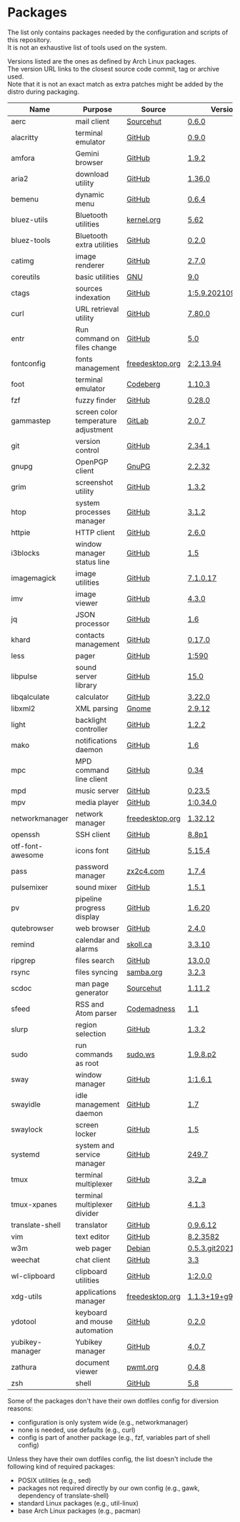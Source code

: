 # Packages

The list only contains packages needed by the configuration and scripts of this repository.  
It is not an exhaustive list of tools used on the system.

Versions listed are the ones as defined by Arch Linux packages.  
The version URL links to the closest source code commit, tag or archive used.  
Note that it is not an exact match as extra patches might be added by the distro during packaging.

| Name                   | Purpose                              | Source                                                                                 | Version                                                                                                                                     |
|------------------------|--------------------------------------|----------------------------------------------------------------------------------------|---------------------------------------------------------------------------------------------------------------------------------------------|
| aerc                   | mail client                          | [Sourcehut](https://git.sr.ht/~sircmpwn/aerc)                                          | [0.6.0](https://git.sr.ht/~rjarry/aerc/refs/0.6.0)                                                                                          |
| alacritty              | terminal emulator                    | [GitHub](https://github.com/jwilm/alacritty)                                           | [0.9.0](https://github.com/jwilm/alacritty/releases/tag/v0.9.0)                                                                             |
| amfora                 | Gemini browser                       | [GitHub](https://github.com/makeworld-the-better-one/amfora)                           | [1.9.2](https://github.com/makeworld-the-better-one/amfora/releases/tag/v1.9.2)                                                             |
| aria2                  | download utility                     | [GitHub](https://github.com/aria2/aria2)                                               | [1.36.0](https://github.com/aria2/aria2/releases/tag/release-1.36.0)                                                                        |
| bemenu                 | dynamic menu                         | [GitHub](https://github.com/Cloudef/bemenu)                                            | [0.6.4](https://github.com/Cloudef/bemenu/releases/tag/0.6.4)                                                                               |
| bluez-utils            | Bluetooth utilities                  | [kernel.org](https://git.kernel.org/pub/scm/bluetooth/bluez.git)                       | [5.62](https://git.kernel.org/pub/scm/bluetooth/bluez.git/tag/?h=5.62)                                                                      |
| bluez-tools            | Bluetooth extra utilities            | [GitHub](https://github.com/khvzak/bluez-tools)                                        | [0.2.0](https://github.com/khvzak/bluez-tools/commit/7cb788c9c43facfd2d14ff50e16d6a19f033a6a7)                                              |
| catimg                 | image renderer                       | [GitHub](https://github.com/posva/catimg)                                              | [2.7.0](https://github.com/posva/catimg/releases/tag/2.7.0)                                                                                 |
| coreutils              | basic utilities                      | [GNU](http://git.savannah.gnu.org/cgit/coreutils.git/)                                 | [9.0](http://git.savannah.gnu.org/cgit/coreutils.git/tag/?h=v9.0)                                                                           |
| ctags                  | sources indexation                   | [GitHub](https://github.com/universal-ctags/ctags)                                     | [1:5.9.20210905.0](https://github.com/universal-ctags/ctags/releases/tag/p5.9.20210905.0)                                                   |
| curl                   | URL retrieval utility                | [GitHub](https://github.com/curl/curl)                                                 | [7.80.0](https://github.com/curl/curl/releases/tag/curl-7_80_0)                                                                             |
| entr                   | Run command on files change          | [GitHub](https://github.com/eradman/entr)                                              | [5.0](https://github.com/eradman/entr/releases/tag/5.0)                                                                                     |
| fontconfig             | fonts management                     | [freedesktop.org](https://cgit.freedesktop.org/fontconfig/)                            | [2:2.13.94](https://cgit.freedesktop.org/fontconfig/tag/?h=2.13.94)                                                                         |
| foot                   | terminal emulator                    | [Codeberg](https://codeberg.org/dnkl/foot)                                             | [1.10.3](https://codeberg.org/dnkl/foot/src/tag/1.10.3)                                                                                     |
| fzf                    | fuzzy finder                         | [GitHub](https://github.com/junegunn/fzf)                                              | [0.28.0](https://github.com/junegunn/fzf/releases/tag/0.28.0)                                                                               |
| gammastep              | screen color temperature adjustment  | [GitLab](https://gitlab.com/chinstrap/gammastep)                                       | [2.0.7](https://gitlab.com/chinstrap/gammastep/-/tags/v2.0.7)                                                                               |
| git                    | version control                      | [GitHub](https://github.com/git/git)                                                   | [2.34.1](https://github.com/git/git/releases/tag/v2.34.1)                                                                                   |
| gnupg                  | OpenPGP client                       | [GnuPG](https://git.gnupg.org/cgi-bin/gitweb.cgi?p=gnupg.git)                          | [2.2.32](https://git.gnupg.org/cgi-bin/gitweb.cgi?p=gnupg.git;a=tag;h=gnupg-2.2.32)                                                         |
| grim                   | screenshot utility                   | [GitHub](https://github.com/emersion/grim)                                             | [1.3.2](https://github.com/emersion/grim/releases/tag/v1.3.2)                                                                               |
| htop                   | system processes manager             | [GitHub](https://github.com/htop-dev/htop)                                             | [3.1.2](https://github.com/htop-dev/htop/releases/tag/3.1.2)                                                                                |
| httpie                 | HTTP client                          | [GitHub](https://github.com/jakubroztocil/httpie)                                      | [2.6.0](https://github.com/jakubroztocil/httpie/releases/tag/2.6.0)                                                                         |
| i3blocks               | window manager status line           | [GitHub](https://github.com/vivien/i3blocks)                                           | [1.5](https://github.com/vivien/i3blocks/releases/tag/1.5)                                                                                  |
| imagemagick            | image utilities                      | [GitHub](https://github.com/ImageMagick/ImageMagick)                                   | [7.1.0.17](https://github.com/ImageMagick/ImageMagick/releases/tag/7.1.0-17)                                                                |
| imv                    | image viewer                         | [GitHub](https://github.com/eXeC64/imv)                                                | [4.3.0](https://github.com/eXeC64/imv/releases/tag/v4.3.0)                                                                                  |
| jq                     | JSON processor                       | [GitHub](https://github.com/stedolan/jq)                                               | [1.6](https://github.com/stedolan/jq/releases/tag/jq-1.6)                                                                                   |
| khard                  | contacts management                  | [GitHub](https://github.com/scheibler/khard)                                           | [0.17.0](https://github.com/scheibler/khard/releases/tag/v0.17.0)                                                                           |
| less                   | pager                                | [GitHub](https://github.com/gwsw/less)                                                 | [1:590](https://github.com/gwsw/less/releases/tag/v590)                                                                                     |
| libpulse               | sound server library                 | [GitHub](https://gitlab.freedesktop.org/pulseaudio/pulseaudio)                         | [15.0](https://gitlab.freedesktop.org/pulseaudio/pulseaudio/-/tags/v15.0)                                                                   |
| libqalculate           | calculator                           | [GitHub](https://github.com/Qalculate/libqalculate)                                    | [3.22.0](https://github.com/Qalculate/libqalculate/releases/tag/v3.22.0)                                                                    |
| libxml2                | XML parsing                          | [Gnome](https://gitlab.gnome.org/GNOME/libxml2/)                                       | [2.9.12](https://gitlab.gnome.org/GNOME/libxml2/tags/v2.9.12)                                                                               |
| light                  | backlight controller                 | [GitHub](https://github.com/haikarainen/light)                                         | [1.2.2](https://github.com/haikarainen/light/releases/tag/v1.2.2)                                                                           |
| mako                   | notifications daemon                 | [GitHub](https://github.com/emersion/mako)                                             | [1.6](https://github.com/emersion/mako/releases/tag/v1.6)                                                                                   |
| mpc                    | MPD command line client              | [GitHub](https://github.com/MusicPlayerDaemon/mpc)                                     | [0.34](https://github.com/MusicPlayerDaemon/mpc/releases/tag/v0.34)                                                                         |
| mpd                    | music server                         | [GitHub](https://github.com/MusicPlayerDaemon/MPD)                                     | [0.23.5](https://github.com/MusicPlayerDaemon/MPD/releases/tag/v0.23.5)                                                                     |
| mpv                    | media player                         | [GitHub](https://github.com/mpv-player/mpv)                                            | [1:0.34.0](https://github.com/mpv-player/mpv/releases/tag/v0.34.0)                                                                          |
| networkmanager         | network manager                      | [freedesktop.org](https://cgit.freedesktop.org/NetworkManager/NetworkManager)          | [1.32.12](https://cgit.freedesktop.org/NetworkManager/NetworkManager/tag/?h=1.32.12)                                                        |
| openssh                | SSH client                           | [GitHub](https://github.com/openssh/openssh-portable)                                  | [8.8p1](https://github.com/openssh/openssh-portable/releases/tag/V_8_8_P1)                                                                  |
| otf-font-awesome       | icons font                           | [GitHub](https://github.com/FortAwesome/Font-Awesome)                                  | [5.15.4](https://github.com/FortAwesome/Font-Awesome/releases/tag/5.15.4)                                                                   |
| pass                   | password manager                     | [zx2c4.com](https://git.zx2c4.com/password-store/)                                     | [1.7.4](https://git.zx2c4.com/password-store/tag/?h=1.7.4)                                                                                  |
| pulsemixer             | sound mixer                          | [GitHub](https://github.com/GeorgeFilipkin/pulsemixer)                                 | [1.5.1](https://github.com/GeorgeFilipkin/pulsemixer/releases/tag/1.5.1)                                                                    |
| pv                     | pipeline progress display            | [GitHub](https://github.com/a-j-wood/pv)                                               | [1.6.20](https://github.com/a-j-wood/pv/releases/tag/v1.6.20)                                                                               |
| qutebrowser            | web browser                          | [GitHub](https://github.com/qutebrowser/qutebrowser)                                   | [2.4.0](https://github.com/qutebrowser/qutebrowser/releases/tag/v2.4.0)                                                                     |
| remind                 | calendar and alarms                  | [skoll.ca](https://git.skoll.ca/Skollsoft-Public/Remind)                               | [3.3.10](https://git.skoll.ca/Skollsoft-Public/Remind/src/tag/03.03.10)                                                                     |
| ripgrep                | files search                         | [GitHub](https://github.com/BurntSushi/ripgrep)                                        | [13.0.0](https://github.com/BurntSushi/ripgrep/releases/tag/13.0.0)                                                                         |
| rsync                  | files syncing                        | [samba.org](https://git.samba.org/?p=rsync.git)                                        | [3.2.3](https://git.samba.org/?p=rsync.git;a=tag;h=refs/tags/v3.2.3)                                                                        |
| scdoc                  | man page generator                   | [Sourcehut](https://git.sr.ht/~sircmpwn/scdoc)                                         | [1.11.2](https://git.sr.ht/~sircmpwn/scdoc/refs/1.11.2)                                                                                     |
| sfeed                  | RSS and Atom parser                  | [Codemadness](https://codemadness.org/git/sfeed)                                       | [1.1](https://git.codemadness.org/sfeed/commit/90dc98b7326f08e59b1ba0d469f1db8e2c97bd65.html)                                               |
| slurp                  | region selection                     | [GitHub](https://github.com/emersion/slurp)                                            | [1.3.2](https://github.com/emersion/slurp/releases/tag/v1.3.2)                                                                              |
| sudo                   | run commands as root                 | [sudo.ws](https://www.sudo.ws/repos/sudo)                                              | [1.9.8.p2](https://www.sudo.ws/repos/sudo/rev/SUDO_1_9_8p2)                                                                                 |
| sway                   | window manager                       | [GitHub](https://github.com/swaywm/sway)                                               | [1:1.6.1](https://github.com/swaywm/sway/releases/tag/1.6.1)                                                                                |
| swayidle               | idle management daemon               | [GitHub](https://github.com/swaywm/swayidle)                                           | [1.7](https://github.com/swaywm/swayidle/releases/tag/1.7)                                                                                  |
| swaylock               | screen locker                        | [GitHub](https://github.com/swaywm/swaylock)                                           | [1.5](https://github.com/swaywm/swaylock/releases/tag/1.5)                                                                                  |
| systemd                | system and service manager           | [GitHub](https://github.com/systemd/systemd)                                           | [249.7](https://github.com/systemd/systemd-stable/releases/tag/v249.6)                                                                      |
| tmux                   | terminal multiplexer                 | [GitHub](https://github.com/tmux/tmux)                                                 | [3.2_a](https://github.com/tmux/tmux/releases/tag/3.2a)                                                                                     |
| tmux-xpanes            | terminal multiplexer divider         | [GitHub](https://github.com/greymd/tmux-xpanes)                                        | [4.1.3](https://github.com/greymd/tmux-xpanes/releases/tag/v4.1.3)                                                                          |
| translate-shell        | translator                           | [GitHub](https://github.com/soimort/translate-shell)                                   | [0.9.6.12](https://github.com/soimort/translate-shell/releases/tag/v0.9.6.12)                                                               |
| vim                    | text editor                          | [GitHub](https://github.com/vim/vim)                                                   | [8.2.3582](https://github.com/vim/vim/releases/tag/v8.2.3582)                                                                               |
| w3m                    | web pager                            | [Debian](https://salsa.debian.org/debian/w3m)                                          | [0.5.3.git20210102_6](https://salsa.debian.org/debian/w3m/commit/6376b90cdf93c367f39d1f74e3689367a4ca141b)                                  |
| weechat                | chat client                          | [GitHub](https://github.com/weechat/weechat)                                           | [3.3](https://github.com/weechat/weechat/releases/tag/v3.3)                                                                                 |
| wl-clipboard           | clipboard utilities                  | [GitHub](https://github.com/bugaevc/wl-clipboard)                                      | [1:2.0.0](https://github.com/bugaevc/wl-clipboard/releases/tag/v2.0.0)                                                                      |
| xdg-utils              | applications manager                 | [freedesktop.org](https://cgit.freedesktop.org/xdg/xdg-utils/)                         | [1.1.3+19+g9816ebb](https://cgit.freedesktop.org/xdg/xdg-utils/commit/?id=9816ebb3e6fd9f23e993b8b7fcbd56f92d9c9197)                         |
| ydotool                | keyboard and mouse automation        | [GitHub](https://github.com/ReimuNotMoe/ydotool)                                       | [0.2.0](https://github.com/ReimuNotMoe/ydotool/releases/tag/v0.2.0)                                                                         |
| yubikey-manager        | Yubikey manager                      | [GitHub](https://github.com/Yubico/yubikey-manager)                                    | [4.0.7](https://github.com/Yubico/yubikey-manager/releases/tag/yubikey-manager-4.0.7)                                                       |
| zathura                | document viewer                      | [pwmt.org](https://git.pwmt.org/pwmt/zathura)                                          | [0.4.8](https://git.pwmt.org/pwmt/zathura/tags/0.4.8)                                                                                       |
| zsh                    | shell                                | [GitHub](https://github.com/zsh-users/zsh)                                             | [5.8](https://github.com/zsh-users/zsh/releases/tag/zsh-5.8)                                                                                |

Some of the packages don't have their own dotfiles config for diversion reasons:
- configuration is only system wide (e.g., networkmanager)
- none is needed, use defaults (e.g., curl)
- config is part of another package (e.g., fzf, variables part of shell config)

Unless they have their own dotfiles config, the list doesn't include the following kind of required packages:
- POSIX utilities (e.g., sed)
- packages not required directly by our own config (e.g., gawk, dependency of translate-shell)
- standard Linux packages (e.g., util-linux)
- base Arch Linux packages (e.g., pacman)
